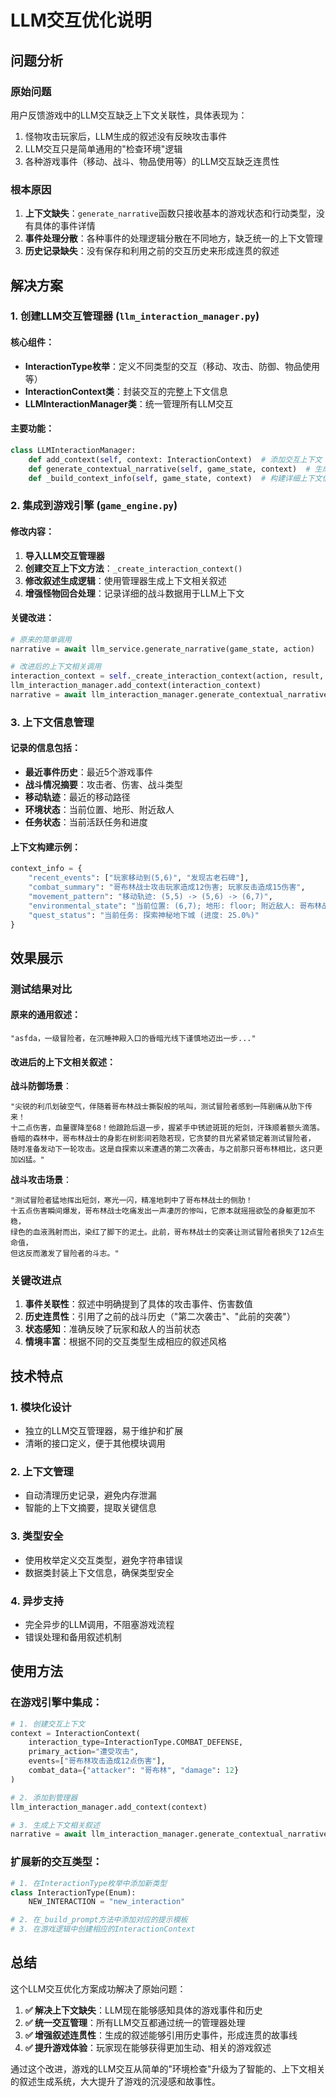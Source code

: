 # LLM交互优化说明

## 问题分析

### 原始问题
用户反馈游戏中的LLM交互缺乏上下文关联性，具体表现为：
1. 怪物攻击玩家后，LLM生成的叙述没有反映攻击事件
2. LLM交互只是简单通用的"检查环境"逻辑
3. 各种游戏事件（移动、战斗、物品使用等）的LLM交互缺乏连贯性

### 根本原因
1. **上下文缺失**：`generate_narrative`函数只接收基本的游戏状态和行动类型，没有具体的事件详情
2. **事件处理分散**：各种事件的处理逻辑分散在不同地方，缺乏统一的上下文管理
3. **历史记录缺失**：没有保存和利用之前的交互历史来形成连贯的叙述

## 解决方案

### 1. 创建LLM交互管理器 (`llm_interaction_manager.py`)

#### 核心组件：
- **InteractionType枚举**：定义不同类型的交互（移动、攻击、防御、物品使用等）
- **InteractionContext类**：封装交互的完整上下文信息
- **LLMInteractionManager类**：统一管理所有LLM交互

#### 主要功能：
```python
class LLMInteractionManager:
    def add_context(self, context: InteractionContext)  # 添加交互上下文
    def generate_contextual_narrative(self, game_state, context)  # 生成上下文相关叙述
    def _build_context_info(self, game_state, context)  # 构建详细上下文信息
```

### 2. 集成到游戏引擎 (`game_engine.py`)

#### 修改内容：
1. **导入LLM交互管理器**
2. **创建交互上下文方法**：`_create_interaction_context()`
3. **修改叙述生成逻辑**：使用管理器生成上下文相关叙述
4. **增强怪物回合处理**：记录详细的战斗数据用于LLM上下文

#### 关键改进：
```python
# 原来的简单调用
narrative = await llm_service.generate_narrative(game_state, action)

# 改进后的上下文相关调用
interaction_context = self._create_interaction_context(action, result, monster_events_occurred)
llm_interaction_manager.add_context(interaction_context)
narrative = await llm_interaction_manager.generate_contextual_narrative(game_state, interaction_context)
```

### 3. 上下文信息管理

#### 记录的信息包括：
- **最近事件历史**：最近5个游戏事件
- **战斗情况摘要**：攻击者、伤害、战斗类型
- **移动轨迹**：最近的移动路径
- **环境状态**：当前位置、地形、附近敌人
- **任务状态**：当前活跃任务和进度

#### 上下文构建示例：
```python
context_info = {
    "recent_events": ["玩家移动到(5,6)", "发现古老石碑"],
    "combat_summary": "哥布林战士攻击玩家造成12伤害; 玩家反击造成15伤害",
    "movement_pattern": "移动轨迹: (5,5) -> (5,6) -> (6,7)",
    "environmental_state": "当前位置: (6,7); 地形: floor; 附近敌人: 哥布林战士(距离1)",
    "quest_status": "当前任务: 探索神秘地下城 (进度: 25.0%)"
}
```

## 效果展示

### 测试结果对比

#### 原来的通用叙述：
```
"asfda，一级冒险者，在沉睡神殿入口的昏暗光线下谨慎地迈出一步..."
```

#### 改进后的上下文相关叙述：

**战斗防御场景**：
```
"尖锐的利爪划破空气，伴随着哥布林战士撕裂般的吼叫，测试冒险者感到一阵剧痛从肋下传来！
十二点伤害，血量骤降至68！他踉跄后退一步，握紧手中锈迹斑斑的短剑，汗珠顺着额头滴落。
昏暗的森林中，哥布林战士的身影在树影间若隐若现，它贪婪的目光紧紧锁定着测试冒险者，
随时准备发动下一轮攻击。这是自探索以来遭遇的第二次袭击，与之前那只哥布林相比，这只更加凶猛。"
```

**战斗攻击场景**：
```
"测试冒险者猛地挥出短剑，寒光一闪，精准地刺中了哥布林战士的侧肋！
十五点伤害瞬间爆发，哥布林战士吃痛发出一声凄厉的惨叫，它原本就摇摇欲坠的身躯更加不稳，
绿色的血液溅射而出，染红了脚下的泥土。此前，哥布林战士的突袭让测试冒险者损失了12点生命值，
但这反而激发了冒险者的斗志。"
```

### 关键改进点

1. **事件关联性**：叙述中明确提到了具体的攻击事件、伤害数值
2. **历史连贯性**：引用了之前的战斗历史（"第二次袭击"、"此前的突袭"）
3. **状态感知**：准确反映了玩家和敌人的当前状态
4. **情境丰富**：根据不同的交互类型生成相应的叙述风格

## 技术特点

### 1. 模块化设计
- 独立的LLM交互管理器，易于维护和扩展
- 清晰的接口定义，便于其他模块调用

### 2. 上下文管理
- 自动清理历史记录，避免内存泄漏
- 智能的上下文摘要，提取关键信息

### 3. 类型安全
- 使用枚举定义交互类型，避免字符串错误
- 数据类封装上下文信息，确保类型安全

### 4. 异步支持
- 完全异步的LLM调用，不阻塞游戏流程
- 错误处理和备用叙述机制

## 使用方法

### 在游戏引擎中集成：
```python
# 1. 创建交互上下文
context = InteractionContext(
    interaction_type=InteractionType.COMBAT_DEFENSE,
    primary_action="遭受攻击",
    events=["哥布林攻击造成12点伤害"],
    combat_data={"attacker": "哥布林", "damage": 12}
)

# 2. 添加到管理器
llm_interaction_manager.add_context(context)

# 3. 生成上下文相关叙述
narrative = await llm_interaction_manager.generate_contextual_narrative(game_state, context)
```

### 扩展新的交互类型：
```python
# 1. 在InteractionType枚举中添加新类型
class InteractionType(Enum):
    NEW_INTERACTION = "new_interaction"

# 2. 在_build_prompt方法中添加对应的提示模板
# 3. 在游戏逻辑中创建相应的InteractionContext
```

## 总结

这个LLM交互优化方案成功解决了原始问题：

1. **✅ 解决上下文缺失**：LLM现在能够感知具体的游戏事件和历史
2. **✅ 统一交互管理**：所有LLM交互都通过统一的管理器处理
3. **✅ 增强叙述连贯性**：生成的叙述能够引用历史事件，形成连贯的故事线
4. **✅ 提升游戏体验**：玩家现在能够获得更加生动、相关的游戏叙述

通过这个改进，游戏的LLM交互从简单的"环境检查"升级为了智能的、上下文相关的叙述生成系统，大大提升了游戏的沉浸感和故事性。
